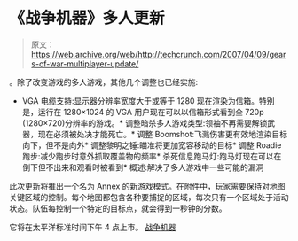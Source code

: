 # 《战争机器》多人更新

> 原文：<https://web.archive.org/web/http://techcrunch.com/2007/04/09/gears-of-war-multiplayer-update/>

。除了改变游戏的多人游戏，其他几个调整也已经实施:

*   VGA 电缆支持:显示器分辨率宽度大于或等于 1280 现在渲染为信箱。特别是，运行在 1280×1024 的 VGA 用户现在可以以信箱形式看到全 720p (1280×720)分辨率的游戏。*   调整暗杀多人游戏类型:领袖不再需要解锁武器，现在必须被处决才能死亡。*   调整 Boomshot:飞溅伤害更有效地渲染目标向下，但不是向外*   调整黎明之锤:瞄准将更加宽容移动的目标*   调整 Roadie 跑步:减少跑步时意外抓取覆盖物的频率*   杀死信息跑马灯:跑马灯现在可以在倒下但不出来和观看时被看到*   概述:解决了多人游戏中一些可能的漏洞

此次更新将推出一个名为 Annex 的新游戏模式。在附件中，玩家需要保持对地图关键区域的控制。每个地图都包含各种要捕捉的区域，每次只有一个区域处于活动状态。队伍每控制一个特定的目标点，就会得到一秒钟的分数。

它将在太平洋标准时间下午 4 点上市。
 [战争机器](https://web.archive.org/web/20141010195051/http://www.gearsofwar.com/)